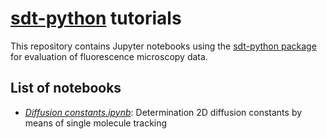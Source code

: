 <!--
SPDX-FileCopyrightText: 2020 Lukas Schrangl <lukas.schrangl@tuwien.ac.at>

SPDX-License-Identifier: CC-BY-4.0
-->

[sdt-python](https://github.com/schuetzgroup/sdt-python) tutorials
==================================================================

This repository contains Jupyter notebooks using the 
[sdt-python package](https://github.com/schuetzgroup/sdt-python) for
evaluation of fluorescence microscopy data.


List of notebooks
-----------------

- *[Diffusion constants.ipynb](https://github.com/schuetzgroup/sdt-python-tutorials/blob/master/Diffusion%20constants.ipynb)*:
  Determination 2D diffusion constants by means of single molecule tracking
